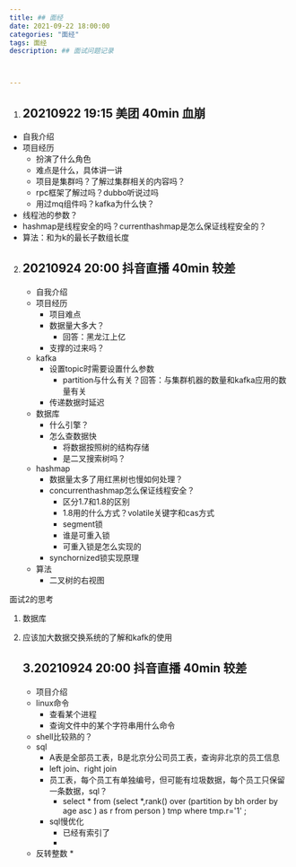 ```yaml
---
title: ## 面经
date: 2021-09-22 18:00:00
categories: "面经" 
tags: 面经
description: ## 面试问题记录



---
```




1.  ## 20210922  19:15 美团  40min 血崩 
   * 自我介绍
   * 项目经历
     * 扮演了什么角色
     * 难点是什么，具体讲一讲
     * 项目是集群吗？了解过集群相关的内容吗？
     * rpc框架了解过吗？dubbo听说过吗
     * 用过mq组件吗？kafka为什么快？
   * 线程池的参数？
   * hashmap是线程安全的吗？currenthashmap是怎么保证线程安全的？
   * 算法：和为k的最长子数组长度

2. ## 20210924 20:00 抖音直播  40min 较差

   * 自我介绍
   * 项目经历
     * 项目难点
     * 数据量大多大？
       * 回答：黑龙江上亿
     * 支撑的过来吗？
   * kafka
     * 设置topic时需要设置什么参数
       * partition与什么有关？回答：与集群机器的数量和kafka应用的数量有关
     * 传递数据时延迟
   * 数据库
     * 什么引擎？
     * 怎么查数据快
       * 将数据按照树的结构存储
       * 是二叉搜索树吗？
   * hashmap
     * 数据量太多了用红黑树也慢如何处理？
     * concurrenthashmap怎么保证线程安全？
       * 区分1.7和1.8的区别
       * 1.8用的什么方式？volatile关键字和cas方式
       * segment锁
       * 谁是可重入锁
       * 可重入锁是怎么实现的
     * synchornized锁实现原理
   * 算法
     * 二叉树的右视图

面试2的思考

1. 数据库

2. 应该加大数据交换系统的了解和kafk的使用

   ##  3.20210924 20:00 抖音直播  40min 较差

   * 项目介绍
   * linux命令
     * 查看某个进程
     * 查询文件中的某个字符串用什么命令
   * shell比较熟的？
   * sql
     * A表是全部员工表，B是北京分公司员工表，查询非北京的员工信息
     * left join、right join
     * 员工表，每个员工有单独编号，但可能有垃圾数据，每个员工只保留一条数据，sql？
       * select * from (select *,rank() over (partition by bh order by age asc ) as  r from person ) tmp where tmp.r='1' ;
     * sql慢优化
       * 已经有索引了
       * 
   * 反转整数
     * 